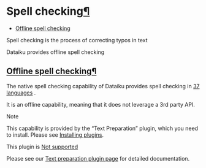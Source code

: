 Spell checking[¶](#spell-checking "Permalink to this heading")
==============================================================



* [Offline spell checking](#offline-spell-checking)



Spell checking is the process of correcting typos in text


Dataiku provides offline spell checking



[Offline spell checking](#id1)[¶](#offline-spell-checking "Permalink to this heading")
--------------------------------------------------------------------------------------


The native spell checking capability of Dataiku provides spell checking in [37 languages](https://github.com/dataiku/dss-plugin-nlp-preparation/blob/ae7691471e1b98aa8c714a97dec963ae5193996b/custom-recipes/nlp-preparation-spell-checker/recipe.json#L75) .


It is an offline capability, meaning that it does not leverage a 3rd party API.



Note


This capability is provided by the “Text Preparation” plugin, which you need to install. Please see [Installing plugins](../plugins/installing.html).


This plugin is [Not supported](../troubleshooting/support-tiers.html)



Please see our [Text preparation plugin page](https://www.dataiku.com/product/plugins/nlp-preparation/) for detailed documentation.